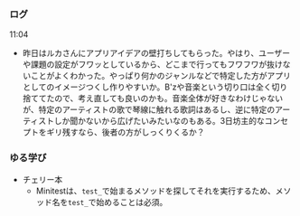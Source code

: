 ### ログ
11:04  
- 昨日はルカさんにアプリアイデアの壁打ちしてもらった。やはり、ユーザーや課題の設定がフワッとしているから、どこまで行ってもフワフワが抜けないことがよくわかった。やっぱり何かのジャンルなどで特定した方がアプリとしてのイメージつくし作りやすいか。B'zや音楽という切り口は全く切り捨ててたので、考え直しても良いのかも。音楽全体が好きなわけじゃないが、特定のアーティストの歌で琴線に触れる歌詞はあるし、逆に特定のアーティストしか聞かないから広げたいみたいなのもある。3日坊主的なコンセプトをギリ残すなら、後者の方がしっくりくるか？  


### ゆる学び
- チェリー本  
  - Minitestは、`test_`で始まるメソッドを探してそれを実行するため、メソッド名を`test_`で始めることは必須。  
